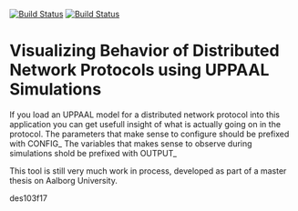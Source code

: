 
[![Build Status](http://lajtman.dk/globaljenkins/job/SW10/badge/icon)](http://lajtman.dk/globaljenkins) 
[![Build Status](http://lajtman.dk/jenkins/job/SW10/badge/icon)](http://lajtman.dk/jenkins)

# Visualizing Behavior of Distributed Network Protocols using UPPAAL Simulations

If you load an UPPAAL model for a distributed network protocol into this application you can get usefull insight of what is actually going on in the protocol. 
The parameters that make sense to configure should be prefixed with CONFIG_
The variables that makes sense to observe during simulations shold be prefixed with OUTPUT_

This tool is still very much work in process, developed as part of a master thesis on Aalborg University.

des103f17
